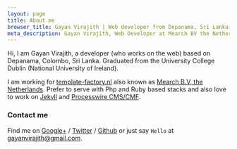 ```yaml
---
layout: page
title: About me
browser_title: Gayan Virajith | Web developer from Depanama, Sri Lanka
meta_description: Gayan Virajith, Web Developer at Mearch BV the Netherlands (template-factory.nl). Based in Depanama, Pannipitiya, Sri Lanka
---
```


Hi, I am Gayan Virajith, a developer (who works on the web) based on Depanama, 
Colombo, Sri Lanka. Graduated from the University College Dublin 
(National University of Ireland). 

I am working for [template-factory.nl][tf] also known as [Mearch B.V, the Netherlands][m].
Prefer to serve with Php and Ruby based stacks and also love to work 
on [Jekyll][jekyll] and [Processwire CMS/CMF][pw].

### Contact me

Find me on [Google+][google] / [Twitter][Twitter] / [Github][github] or just say `Hello` at 
[gayanvirajith@gmail.com](gayanvirajith@gmail.com).

[tf]: http://template-factory.nl
[m]: http://mearch.com
[pw]: http://processwire.com
[pwf]: http://processwire.com/talk
[jekyll]: http://jekyllrb.com
[github]: https://github.com/gayanvirajith
[google]: https://plus.google.com/+GayanVirajith
[twitter]: https://twitter.com/gayanvirajith
